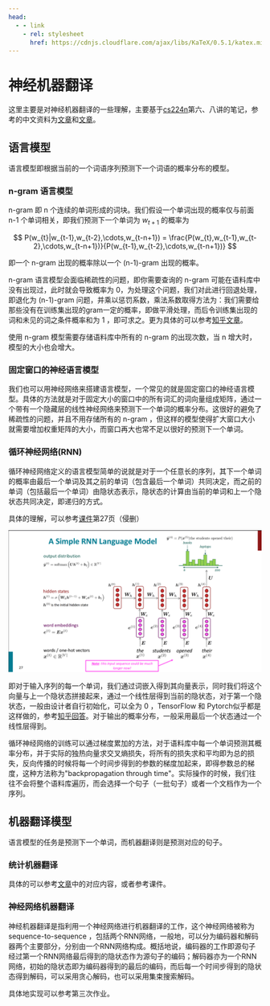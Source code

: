 ```yaml
---
head:
  - - link
    - rel: stylesheet
      href: https://cdnjs.cloudflare.com/ajax/libs/KaTeX/0.5.1/katex.min.css
---
```


# 神经机器翻译

这里主要是对神经机器翻译的一些理解，主要基于[cs224n](https://web.stanford.edu/class/cs224n/)第六、八讲的笔记，参考的中文资料为[文章](https://juejin.cn/post/7095181203929563173)和[文章](https://juejin.cn/post/7095946235848163364)。

## 语言模型

语言模型即根据当前的一个词语序列预测下一个词语的概率分布的模型。

### n-gram 语言模型

n-gram 即 n 个连续的单词形成的词块。我们假设一个单词出现的概率仅与前面 n-1 个单词相关，即我们预测下一个单词为 $w_{t+1}$ 的概率为

$$
P(w_{t}|w_{t-1},w_{t-2},\cdots,w_{t-n+1}) = \frac{P(w_{t},w_{t-1},w_{t-2},\cdots,w_{t-n+1})}{P(w_{t-1},w_{t-2},\cdots,w_{t-n+1})}
$$

即一个 n-gram 出现的概率除以一个 (n-1)-gram 出现的概率。

n-gram 语言模型会面临稀疏性的问题，即你需要查询的 n-gram 可能在语料库中没有出现过，此时就会导致概率为 0，为处理这个问题，我们对此进行回退处理，即退化为 (n-1)-gram 问题，并乘以惩罚系数，乘法系数取得方法为：我们需要给那些没有在训练集出现的gram一定的概率，即做平滑处理，而后令训练集出现的词和未见的词之条件概率和为 $1$ ，即可求之。更为具体的可以参考[知乎文章](https://zhuanlan.zhihu.com/p/528766700)。

使用 n-gram 模型需要存储语料库中所有的 n-gram 的出现次数，当 n 增大时，模型的大小也会增大。

### 固定窗口的神经语言模型

我们也可以用神经网络来搭建语言模型，一个常见的就是固定窗口的神经语言模型。具体的方法就是对于固定大小的窗口中的所有词汇的词向量组成矩阵，通过一个带有一个隐藏层的线性神经网络来预测下一个单词的概率分布。这很好的避免了稀疏性的问题，并且不用存储所有的 n-gram ，但这样的模型使得扩大窗口大小就需要增加权重矩阵的大小，而窗口再大也常不足以很好的预测下一个单词。

### 循环神经网络(RNN)

循环神经网络定义的语言模型简单的说就是对于一个任意长的序列，其下一个单词的概率由最后一个单词及其之前的单词（包含最后一个单词）共同决定，而之前的单词（包括最后一个单词）由隐状态表示，隐状态的计算由当前的单词和上一个隐状态共同决定，即递归的方式。

具体的理解，可以参考[课件](https://web.stanford.edu/class/cs224n/slides_w25/cs224n-2025-lecture05-rnnlm.pdf)第27页（侵删）

![rnn](images/rnn.png)

即对于输入序列的每一个单词，我们通过词嵌入得到其向量表示，同时我们将这个向量与上一个隐状态拼接起来，通过一个线性层得到当前的隐状态，对于第一个隐状态，一般由设计者自行初始化，可以全为 $0$ ，TensorFlow 和 Pytorch似乎都是这样做的，参考[知乎回答](https://www.zhihu.com/question/384725029/answer/1124300180)。对于输出的概率分布，一般采用最后一个状态通过一个线性层得到。

循环神经网络的训练可以通过梯度累加的方法，对于语料库中每一个单词预测其概率分布，并于实际的独热向量求交叉熵损失，将所有的损失求和平均即为总的损失，反向传播的时候将每一个时间步得到的参数的梯度加起来，即得参数总的梯度，这种方法称为"backpropagation through time"。实际操作的时候，我们往往不会将整个语料库遍历，而会选择一个句子（一批句子）或者一个文档作为一个序列。

## 机器翻译模型

语言模型的任务是预测下一个单词，而机器翻译则是预测对应的句子。

### 统计机器翻译

具体的可以参考[文章](https://juejin.cn/post/7095946235848163364)中的对应内容，或者参考课件。

### 神经网络机器翻译

神经机器翻译是指利用一个神经网络进行机器翻译的工作，这个神经网络被称为 sequence-to-sequence ，包括两个RNN网络，一般地，可以分为编码器和解码器两个主要部分，分别由一个RNN网络构成。概括地说，编码器的工作即源句子经过第一个RNN网络最后得到的隐状态作为源句子的编码；解码器亦为一个RNN网络，初始的隐状态即为编码器得到的最后的编码，而后每一个时间步得到的隐状态得到解码，可以采用贪心解码，也可以采用集束搜索解码。

具体地实现可以参考第三次作业。
